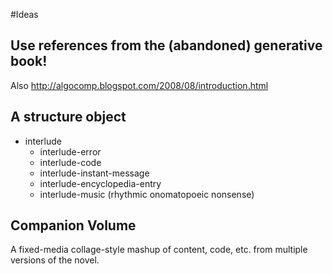 #Ideas


## Use references from the (abandoned) generative book!

Also http://algocomp.blogspot.com/2008/08/introduction.html

## A structure object

* interlude
  * interlude-error
  * interlude-code
  * interlude-instant-message
  * interlude-encyclopedia-entry
  * interlude-music (rhythmic onomatopoeic nonsense)

## Companion Volume

A fixed-media collage-style mashup of content, code, etc. from multiple versions of the novel.
